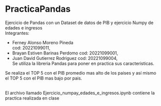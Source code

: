 # PracticaPandas
Ejercicio de Pandas con un Dataset de datos de PIB  y ejercicio Numpy de edades e ingresos
<br>Integrantes:  
- Ferney Alonso Moreno Pineda  
              cod: 20221099011,
- Brayan Estiven Barinas Perdomo
              cod: 20221099001,
- Juan David Gutierrez Rodriguez
              cod: 20221099004,
              <br> Se utiliza la libreria Pandas para poner en practica sus caracteristicas.

Se realiza el TOP 5 con el PIB promedio mas alto de los paises y así mismo el TOP 5 con el PIB mas bajo por pais.

  <br>
El archivo llamado Ejercicio_numpay_edades_e_ingresos.ipynb contiene la practica realizada en clase 
